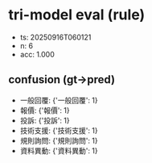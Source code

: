 # tri-model eval (rule)
- ts: 20250916T060121
- n: 6
- acc: 1.000

## confusion (gt->pred)
- 一般回覆: {'一般回覆': 1}
- 報價: {'報價': 1}
- 投訴: {'投訴': 1}
- 技術支援: {'技術支援': 1}
- 規則詢問: {'規則詢問': 1}
- 資料異動: {'資料異動': 1}